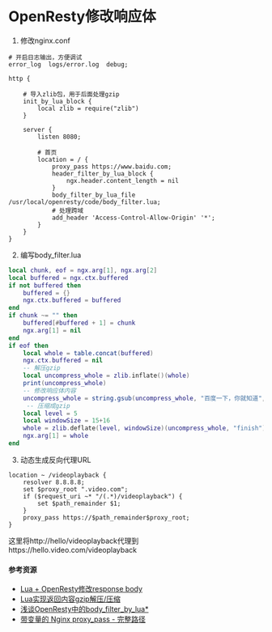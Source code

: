 # OpenResty修改响应体

1. 修改nginx.conf

```
# 开启日志输出，方便调试
error_log  logs/error.log  debug;

http {

    # 导入zlib包，用于后面处理gzip
    init_by_lua_block {
        local zlib = require("zlib")
    }

    server {
        listen 8080;

        # 首页
        location = / {
            proxy_pass https://www.baidu.com;
            header_filter_by_lua_block {
                ngx.header.content_length = nil
            }
            body_filter_by_lua_file /usr/local/openresty/code/body_filter.lua;
            # 处理跨域
            add_header 'Access-Control-Allow-Origin' '*';
        }
    }
}
```

2. 编写body_filter.lua

```lua
local chunk, eof = ngx.arg[1], ngx.arg[2]
local buffered = ngx.ctx.buffered
if not buffered then
    buffered = {}
    ngx.ctx.buffered = buffered
end
if chunk ~= "" then
    buffered[#buffered + 1] = chunk
    ngx.arg[1] = nil
end
if eof then
    local whole = table.concat(buffered)
    ngx.ctx.buffered = nil
    -- 解压gzip
    local uncompress_whole = zlib.inflate()(whole)
    print(uncompress_whole)
    -- 修改响应体内容
    uncompress_whole = string.gsub(uncompress_whole, "百度一下，你就知道",  "我不知道")
     -- 压缩成gzip
    local level = 5
    local windowSize = 15+16
    whole = zlib.deflate(level, windowSize)(uncompress_whole, "finish")
    ngx.arg[1] = whole
end
```

3. 动态生成反向代理URL

```
location ~ /videoplayback {
    resolver 8.8.8.8;
    set $proxy_root ".video.com";
    if ($request_uri ~* "/(.*)/videoplayback") {
        set $path_remainder $1;
    }
    proxy_pass https://$path_remainder$proxy_root;
}
```

这里将http://hello/videoplayback代理到https://hello.video.com/videoplayback

#### 参考资源

- [Lua + OpenResty修改response body](https://jkzhao.github.io/2018/05/03/Lua-OpenResty%E4%BF%AE%E6%94%B9response-body/)
- [Lua实现返回内容gzip解压/压缩](https://ops.m114.org/post/lua-gzip/)
- [浅谈OpenResty中的body_filter_by_lua*](https://zhuanlan.zhihu.com/p/67904411)
- [带变量的 Nginx proxy_pass - 完整路径](https://www.coder.work/article/6259946)
